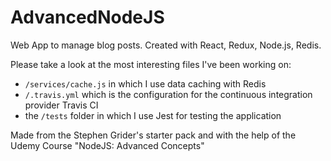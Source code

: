 # AdvancedNodeJS

Web App to manage blog posts. Created with React, Redux, Node.js, Redis.

Please take a look at the most interesting files I've been working on:

* ``` /services/cache.js ``` in which I use data caching with Redis
* ``` /.travis.yml ``` which is the configuration for the continuous integration provider Travis CI
* the ``` /tests ``` folder in which I use Jest for testing the application

Made from the Stephen Grider's starter pack and with the help of the Udemy Course "NodeJS: Advanced Concepts"
